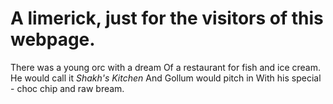 # A limerick, just for the visitors of this webpage.

There was a young orc with a dream
Of a restaurant for fish and ice cream.
He would call it *Shakh's Kitchen*
And Gollum would pitch in
With his special - choc chip and raw bream.


